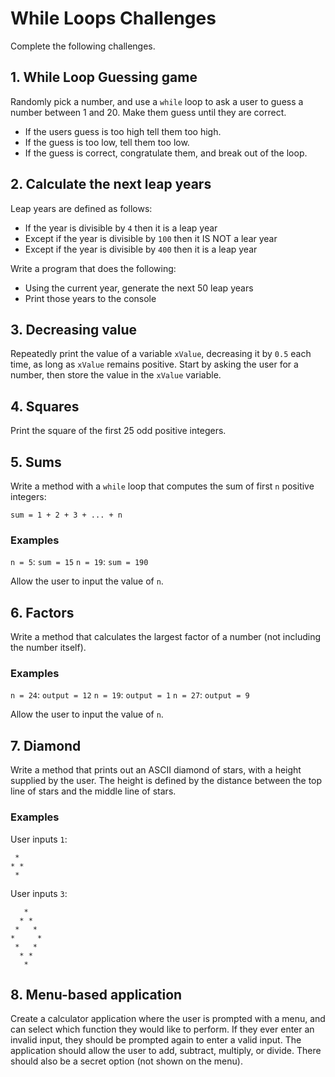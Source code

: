 # While Loops Challenges
Complete the following challenges.

## 1. While Loop Guessing game
Randomly pick a number, and use a `while` loop to ask a user to guess a number between 1 and 20. Make them guess until they are correct.

- If the users guess is too high tell them too high.
- If the guess is too low, tell them too low.
- If the guess is correct, congratulate them, and break out of the loop.

## 2. Calculate the next leap years
Leap years are defined as follows:
- If the year is divisible by `4` then it is a leap year
- Except if the year is divisible by `100` then it IS NOT a lear year
- Except if the year is divisible by `400` then it is a leap year

Write a program that does the following:
- Using the current year, generate the next 50 leap years
- Print those years to the console

## 3. Decreasing value
Repeatedly print the value of a variable `xValue`, decreasing it by `0.5` each time,
as long as `xValue` remains positive. Start by asking the user for a number, then store the value in the `xValue` variable.

## 4. Squares
Print the square of the first 25 odd positive integers.

## 5. Sums
Write a method with a `while` loop that computes the sum of first `n` positive integers:
```
sum = 1 + 2 + 3 + ... + n
```

### Examples
`n = 5`: `sum = 15`
`n = 19`: `sum = 190`

Allow the user to input the value of `n`.

## 6. Factors
Write a method that calculates the largest factor of a number (not including the number itself).

### Examples
`n = 24`: `output = 12`
`n = 19`: `output = 1`
`n = 27`: `output = 9`

Allow the user to input the value of `n`.

## 7. Diamond
Write a method that prints out an ASCII diamond of stars, with a height supplied by the user. The height is defined by the distance between the top line of stars and the middle line of stars.

### Examples
User inputs `1`:
```
 *
* *
 *
```

User inputs `3`:
```
   *
  * *
 *   *
*     *
 *   *
  * *
   *
```

## 8. Menu-based application
Create a calculator application where the user is prompted with a menu, and can select which function they would like to perform. If they ever enter an invalid input, they should be prompted again to enter a valid input. The application should allow the user to add, subtract, multiply, or divide. There should also be a secret option (not shown on the menu).